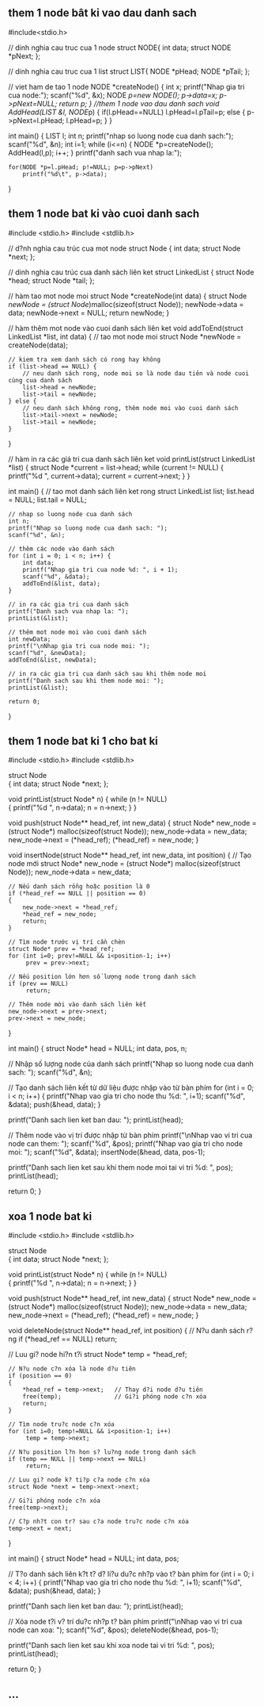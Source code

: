 ## them 1 node bât ki vao dau danh sach
#include<stdio.h>

// dinh nghia cau truc cua 1 node
struct NODE{
    int data;
    struct NODE *pNext;
};

// dinh nghia cau truc cua 1 list
struct LIST{
    NODE *pHead;
    NODE *pTail;
};

// viet ham de tao 1 node
NODE *createNode()
{
    int x;
    printf("Nhap gia tri cua node:");
    scanf("%d", &x);
    NODE *p=new NODE();
    p->data=x;
    p->pNext=NULL;
    return p;
}
//them 1 node vao dau danh sach
void AddHead(LIST &l, NODE*p)
{
    if(l.pHead==NULL)
        l.pHead=l.pTail=p;
    else
    {
        p->pNext=l.pHead;
        l.pHead=p;
    }
} 

int main()
{
    LIST l;
    int n;
    printf("nhap so luong node cua danh sach:");
    scanf("%d", &n);
    int i=1;
    while (i<=n)
    {
        NODE *p=createNode();
        AddHead(l,p);
        i++;
    }
    printf("danh sach vua nhap la:");

    for(NODE *p=l.pHead; p!=NULL; p=p->pNext)
        printf("%d\t", p->data);
}
## them 1 node bat ki vào cuoi danh sach
#include <stdio.h>
#include <stdlib.h>

// d?nh nghia cau trúc cua mot node
struct Node {
    int data;
    struct Node *next;
};

// dinh nghia cau trúc cua danh sách liên ket
struct LinkedList {
    struct Node *head;
    struct Node *tail;
};

// hàm tao mot node moi
struct Node *createNode(int data) {
    struct Node *newNode = (struct Node*)malloc(sizeof(struct Node));
    newNode->data = data;
    newNode->next = NULL;
    return newNode;
}

// hàm thêm  mot node vào cuoi danh sách liên ket
void addToEnd(struct LinkedList *list, int data) {
    // tao mot node moi
    struct Node *newNode = createNode(data);

    // kiem tra xem danh sách có rong hay không
    if (list->head == NULL) {
        // neu danh sách rong, node moi so là node dau tiên và node cuoi cùng cua danh sách
        list->head = newNode;
        list->tail = newNode;
    } else {
        // neu danh sách không rong, thêm node moi vào cuoi danh sách
        list->tail->next = newNode;
        list->tail = newNode;
    }
}

// hàm in ra các giá tri cua danh sách liên ket
void printList(struct LinkedList *list) {
    struct Node *current = list->head;
    while (current != NULL) {
        printf("%d ", current->data);
        current = current->next;
    }
}

int main() {
    // tao mot  danh sách liên ket rong
    struct LinkedList list;
    list.head = NULL;
    list.tail = NULL;

    // nhap so luong node cua danh sách
    int n;
    printf("Nhap so luong node cua danh sach: ");
    scanf("%d", &n);

    // thêm các node vào danh sách
    for (int i = 0; i < n; i++) {
        int data;
        printf("Nhap gia tri cua node %d: ", i + 1);
        scanf("%d", &data);
        addToEnd(&list, data);
    }

    // in ra các gia tri cua danh sách
    printf("Danh sach vua nhap la: ");
    printList(&list);
    
    // thêm mot node moi vào cuoi danh sách
    int newData;
    printf("\nNhap gia tri cua node moi: ");
    scanf("%d", &newData);
    addToEnd(&list, newData);

    // in ra các gia tri cua danh sách sau khi thêm node moi
    printf("Danh sach sau khi them node moi: ");
    printList(&list);

    return 0;
}
## them 1 node bat ki 1 cho bat ki
#include <stdio.h>
#include <stdlib.h>

struct Node  
{ 
  int data; 
  struct Node *next; 
};

void printList(struct Node* n)
{
  while (n != NULL)  
  { 
     printf("%d ", n->data); 
     n = n->next; 
  }
}

void push(struct Node** head_ref, int new_data) 
{ 
  struct Node* new_node = (struct Node*) malloc(sizeof(struct Node)); 
  new_node->data = new_data; 
  new_node->next = (*head_ref); 
  (*head_ref) = new_node; 
} 

void insertNode(struct Node** head_ref, int new_data, int position) 
{ 
    // Tạo node mới
    struct Node* new_node = (struct Node*) malloc(sizeof(struct Node)); 
    new_node->data = new_data; 
  
    // Nếu danh sách rỗng hoặc position là 0
    if (*head_ref == NULL || position == 0) 
    { 
        new_node->next = *head_ref; 
        *head_ref = new_node; 
        return; 
    } 
  
    // Tìm node trước vị trí cần chèn
    struct Node* prev = *head_ref; 
    for (int i=0; prev!=NULL && i<position-1; i++) 
         prev = prev->next; 
  
    // Nếu position lớn hơn số lượng node trong danh sách
    if (prev == NULL) 
         return; 
  
    // Thêm node mới vào danh sách liên kết
    new_node->next = prev->next; 
    prev->next = new_node; 
} 

int main() 
{
  struct Node* head = NULL;
  int data, pos, n;

  // Nhập số lượng node của danh sách
  printf("Nhap so luong node cua danh sach: ");
  scanf("%d", &n);

  // Tạo danh sách liên kết từ dữ liệu được nhập vào từ bàn phím
  for (int i = 0; i < n; i++) {
    printf("Nhap vao gia tri cho node thu %d: ", i+1);
    scanf("%d", &data);
    push(&head, data);
  }

  printf("Danh sach lien ket ban dau: "); 
  printList(head); 

  // Thêm node vào vị trí được nhập từ bàn phím
  printf("\nNhap vao vi tri cua node can them: ");
  scanf("%d", &pos);
  printf("Nhap vao gia tri cho node moi: ");
  scanf("%d", &data);
  insertNode(&head, data, pos-1);

  printf("Danh sach lien ket sau khi them node moi tai vi tri %d: ", pos);
  printList(head); 

  return 0; 
}

## xoa 1 node bat ki
#include <stdio.h>
#include <stdlib.h>

struct Node  
{ 
  int data; 
  struct Node *next; 
};

void printList(struct Node* n)
{
  while (n != NULL)  
  { 
     printf("%d ", n->data); 
     n = n->next; 
  }
}

void push(struct Node** head_ref, int new_data) 
{ 
  struct Node* new_node = (struct Node*) malloc(sizeof(struct Node)); 
  new_node->data = new_data; 
  new_node->next = (*head_ref); 
  (*head_ref) = new_node; 
} 

void deleteNode(struct Node** head_ref, int position) 
{ 
   // N?u danh sách r?ng
   if (*head_ref == NULL) 
      return; 
  
   // Luu gi? node hi?n t?i
   struct Node* temp = *head_ref; 
  
    // N?u node c?n xóa là node d?u tiên
    if (position == 0) 
    { 
        *head_ref = temp->next;   // Thay d?i node d?u tiên
        free(temp);               // Gi?i phóng node c?n xóa
        return; 
    } 
  
    // Tìm node tru?c node c?n xóa
    for (int i=0; temp!=NULL && i<position-1; i++) 
         temp = temp->next; 
  
    // N?u position l?n hon s? lu?ng node trong danh sách
    if (temp == NULL || temp->next == NULL) 
         return; 
  
    // Luu gi? node k? ti?p c?a node c?n xóa
    struct Node *next = temp->next->next; 
  
    // Gi?i phóng node c?n xóa
    free(temp->next);  
  
    // C?p nh?t con tr? sau c?a node tru?c node c?n xóa
    temp->next = next;  
}

int main() 
{
  struct Node* head = NULL;
  int data, pos;

  // T?o danh sách liên k?t t? d? li?u du?c nh?p vào t? bàn phím
  for (int i = 0; i < 4; i++) {
    printf("Nhap vao gia tri cho node thu %d: ", i+1);
    scanf("%d", &data);
    push(&head, data);
  }

  printf("Danh sach lien ket ban dau: "); 
  printList(head); 

  // Xóa node t?i v? trí du?c nh?p t? bàn phím
  printf("\nNhap vao vi tri cua node can xoa: ");
  scanf("%d", &pos);
  deleteNode(&head, pos-1);

  printf("Danh sach lien ket sau khi xoa node tai vi tri %d: ", pos);
  printList(head); 

  return 0; 
}
## ...
